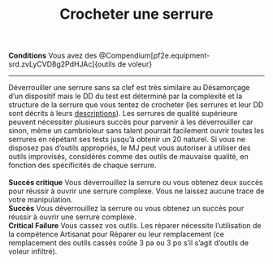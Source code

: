 ﻿---
# ATTENTION : Ne modifiez pas ce fichier
# Ce fichier est généré automatiquement par un script d'après les données du module Foundry VTT officiel et de sa traduction
title: Crocheter une serrure
titleEn: Pick a Lock
id: 2EE4aF4SZpYf0R6H
group: actions
---
<p><span id="ctl00_MainContent_DetailedOutput"><strong>Conditions</strong> Vous avez des @Compendium[pf2e.equipment-srd.zvLyCVD8g2PdHJAc]{outils de voleur}</span></p><hr><p>Déverrouiller une serrure sans sa clef est très similaire au Désamorçage d’un dispositif mais le DD du test est déterminé par la complexité et la structure de la serrure que vous tentez de crocheter (les serrures et leur DD sont décrits à leurs <a href="https://2e.aonprd.com/Equipment.aspx?ID=30">descriptions</a>). Les serrures de qualité supérieure peuvent nécessiter plusieurs succès pour parvenir à les déverrouiller car sinon, même un cambrioleur sans talent pourrait facilement ouvrir toutes les serrures en répétant ses tests jusqu’à obtenir un 20 naturel. Si vous ne disposez pas d’outils appropriés, le MJ peut vous autoriser à utiliser des outils improvisés, considérés comme des outils de mauvaise qualité, en fonction des spécificités de chaque serrure.<br><br><strong>Succès critique</strong>  Vous déverrouillez la serrure ou vous obtenez deux succès pour réussir à ouvrir une serrure complexe. Vous ne laissez aucune trace de votre manipulation.<br><strong>Succès</strong> Vous déverrouillez la serrure ou vous obtenez un succès pour réussir à ouvrir une serrure complexe.<br><strong>Critical Failure</strong> Vous cassez vos outils. Les réparer nécessite l’utilisation de la compétence Artisanat pour Réparer ou leur remplacement (ce remplacement des outils cassés coûte 3 pa ou 3 po s’il s’agit d’outils de voleur infiltré).&nbsp;</p>
